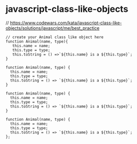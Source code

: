 # javascript-class-like-objects
// https://www.codewars.com/kata/javascript-class-like-objects/solutions/javascript/me/best_practice


```
// create your Animal class like object here
function Animal(name, type){
   this.name = name;
   this.type = type;
   this.toString = () =>`${this.name} is a ${this.type}`;
}
```

```
function Animal(name, type) {
  this.name = name;
  this.type = type;
  this.toString = () => `${this.name} is a ${this.type}`;
}
```

```
function Animal(name, type) {
  this.name = name;
  this.type = type;
  this.toString = () => `${this.name} is a ${this.type}`;
}
```

```
function Animal(name, type) {
  this.name = name;
  this.type = type;
  this.toString = () => `${this.name} is a ${this.type}`;
};
```
